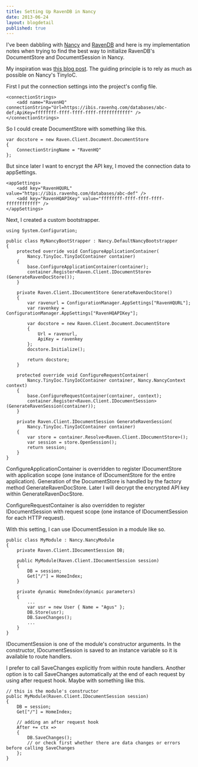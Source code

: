 ```yaml
---
title: Setting Up RavenDB in Nancy
date: 2013-06-24
layout: blogdetail
published: true
---
```


I've been dabbling with [Nancy](http://nancyfx.org/) and [RavenDB](http://ravendb.net/) and here is my implementation notes when trying to find the best way to initialize RavenDB's DocumentStore and DocumentSession in Nancy.

My inspiration was [this blog post](http://www.dvloop.com/effective-ravendb-session-management/). The guiding principle is to rely as much as possible on Nancy's TinyIoC.

First I put the connection settings into the project's config file.

    <connectionStrings>
        <add name="RavenHQ" connectionString="Url=https://ibis.ravenhq.com/databases/abc-def;ApiKey=ffffffff-ffff-ffff-ffff-ffffffffffff" />
    </connectionStrings>

So I could create DocumentStore with something like this.

    var docstore = new Raven.Client.Document.DocumentStore
    {
        ConnectionStringName = "RavenHQ"
    };

But since later I want to encrypt the API key, I moved the connection data to appSettings.

    <appSettings>
        <add key="RavenHQURL" value="https://ibis.ravenhq.com/databases/abc-def" />
        <add key="RavenHQAPIKey" value="ffffffff-ffff-ffff-ffff-ffffffffffff" />
    </appSettings>

Next, I created a custom bootstrapper.

    using System.Configuration;
    
    public class MyNancyBootStrapper : Nancy.DefaultNancyBootstrapper
    {
        protected override void ConfigureApplicationContainer(
            Nancy.TinyIoc.TinyIoCContainer container)
        {
            base.ConfigureApplicationContainer(container);
            container.Register<Raven.Client.IDocumentStore>(GenerateRavenDocStore());
        }

        private Raven.Client.IDocumentStore GenerateRavenDocStore()
        {
            var ravenurl = ConfigurationManager.AppSettings["RavenHQURL"];
            var ravenkey = ConfigurationManager.AppSettings["RavenHQAPIKey"];

            var docstore = new Raven.Client.Document.DocumentStore
            {
                Url = ravenurl,
                ApiKey = ravenkey
            };
            docstore.Initialize();

            return docstore;
        }

        protected override void ConfigureRequestContainer(
            Nancy.TinyIoc.TinyIoCContainer container, Nancy.NancyContext context)
        {
            base.ConfigureRequestContainer(container, context);
            container.Register<Raven.Client.IDocumentSession>(GenerateRavenSession(container));
        }

        private Raven.Client.IDocumentSession GenerateRavenSession(
            Nancy.TinyIoc.TinyIoCContainer container)
        {
            var store = container.Resolve<Raven.Client.IDocumentStore>();
            var session = store.OpenSession();
            return session;
        }
    }

ConfigureApplicationContainer is overridden to register IDocumentStore with application scope (one instance of IDocumentStore for the entire application). Generation of the DocumentStore is handled by the factory method GenerateRavenDocStore. Later I will decrypt the encrypted API key within GenerateRavenDocStore.

ConfigureRequestContainer is also overridden to register IDocumentSession with request scope (one instance of IDocumentSession for each HTTP request).

With this setting, I can use IDocumentSession in a module like so.

    public class MyModule : Nancy.NancyModule
    {
        private Raven.Client.IDocumentSession DB;

        public MyModule(Raven.Client.IDocumentSession session)
        {
            DB = session;
            Get["/"] = HomeIndex;
        }

        private dynamic HomeIndex(dynamic parameters)
        {
            ...
            var usr = new User { Name = "Agus" };
            DB.Store(usr);
            DB.SaveChanges();
            ...
        }
    }

IDocumentSession is one of the module's constructor arguments. In the constructor, IDocumentSession is saved to an instance variable so it is available to route handlers.

I prefer to call SaveChanges explicitly from within route handlers. Another option is to call SaveChanges automatically at the end of each request by using after request hook. Maybe with something like this.

    // this is the module's constructor
    public MyModule(Raven.Client.IDocumentSession session)
    {
        DB = session;
        Get["/"] = HomeIndex;

        // adding an after request hook
        After += ctx =>
        {
            DB.SaveChanges();
            // or check first whether there are data changes or errors before calling SaveChanges
        };
    }
